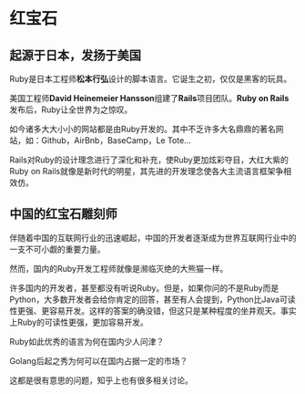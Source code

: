 # 红宝石

## 起源于日本，发扬于美国

Ruby是日本工程师**松本行弘**设计的脚本语言。它诞生之初，仅仅是黑客的玩具。

美国工程师**David Heinemeier Hansson**组建了**Rails**项目团队。**Ruby on Rails**发布后，Ruby让全世界为之惊叹。

如今诸多大大小小的网站都是由Ruby开发的。其中不乏许多大名鼎鼎的著名网站，如：Github，AirBnb，BaseCamp，Le Tote...

Rails对Ruby的设计理念进行了深化和补充，使Ruby更加炫彩夺目，大红大紫的Ruby on Rails就像是新时代的明星，其先进的开发理念使各大主流语言框架争相效仿。

## 中国的红宝石雕刻师

伴随着中国的互联网行业的迅速崛起，中国的开发者逐渐成为世界互联网行业中的一支不可小觑的重要力量。

然而，国内的Ruby开发工程师就像是濒临灭绝的大熊猫一样。

许多国内的开发者，甚至都没有听说Ruby。但是，如果你问的不是Ruby而是Python，大多数开发者会给你肯定的回答，甚至有人会提到，Python比Java可读性更强、更容易开发。这样的答案的确没错，但这只是某种程度的坐井观天。事实上Ruby的可读性更强，更加容易开发。

Ruby如此优秀的语言为何在国内少人问津？

Golang后起之秀为何可以在国内占据一定的市场？

这都是很有意思的问题，知乎上也有很多相关讨论。 
